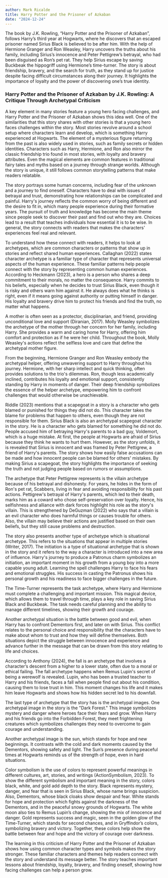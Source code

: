 ```yaml
---
author: Mark Ricalde
title: Harry Potter and the Prisoner of Azkaban
date: "2024-12-24"
---
```

The book by J.K. Rowling, “Harry Potter and the Prisoner of Azkaban”, follows Harry’s third
year at Hogwarts, where he discovers that an escaped prisoner named Sirius Black is believed to be after him. With the help of Hermione Granger and Ron Weasley, Harry uncovers the truths about his family, including Sirius’s innocence and Peter Pettigrew’s betrayal, who had been disguised as Ron’s pet rat. They help Sirius escape by saving Buckbeak the hippogriff using Hermione’s time-turner. The story is about friendship, bravery, and the search for truth, as they stand up for justice despite facing difficult circumstances along their journey. It highlights the importance of loyalty and the power of discovering one’s true identity.

### Harry Potter and the Prisoner of Azkaban by J.K. Rowling: A Critique Through Archetypal Criticism
A key element in many stories feature a young hero facing challenges, and Harry Potter and the Prisoner of Azkaban shows this idea well. One of the similarities that this story shares with other stories is that a young hero faces challenges within the story. Most stories revolve around a school setup where characters learn and develop, which is something Harry experienced at Hogwarts. The element of a mysterious figure returning from the past is also widely used in stories, such as family secrets or hidden identities. Characters such as Harry, Hermione, and Ron also mirror the classic friendship trio found in most stories, with loyalty and bravery attributes. Even the magical elements are common features in traditional fairy tales and myths based on a journey through strange worlds. Although the story is unique, it still follows common storytelling patterns that make readers relatable.

The story portrays some human concerns, including fear of the unknown and a journey to find oneself. Characters have to deal with issues of betrayal and trust, demonstrating how relationships can be complicated and painful. Harry's journey reflects the common worry of being different and the desire to fit in, which many people experience during their formative years. The pursuit of truth and knowledge has become the main theme since people seek to discover their past and find out who they are. Choices lead to a result that teaches individuals how essential it is to be wise. In general, the story connects with readers that makes the characters' experiences feel real and relevant.

To understand how these connect with readers, it helps to look at archetypes, which are common characters or patterns that show up in stories and reflect shared human experiences. Callaghan (2022) states character archetype is a familiar type of character that represents universal aspects of the human experience. These familiar patterns help people connect with the story by representing common human experiences. According to Heckmann (2023), a hero is a person who shares a deep commitment to their morals, no matter the consequence. Harry commits to his beliefs, especially when he decides to trust Sirius Black, even though it is risky and others warn him against it. He always does what he thinks is right, even if it means going against authority or putting himself in danger. His loyalty and bravery drive him to protect his friends and find the truth, no matter what happens.

A mother is often seen as a protector, disciplinarian, and friend, providing unconditional love and support (Diranian, 2017). Molly Weasley symbolizes the archetype of the mother through her concern for her family, including Harry. She provides a warm and caring home for Harry, offering him comfort and protection as if he were her child. Throughout the book, Molly Weasley's actions reflect the selfless love and care that define the archetypal mother figure.

From the beginning, Hermione Granger and Ron Weasley embody the archetypal helper, offering unwavering support to Harry throughout his journey. Hermione, with her sharp intellect and quick thinking, often provides solutions to the trio's dilemmas. Ron, though less academically inclined, contributes his loyalty and emotional support, consistently standing by Harry in moments of danger. Their deep friendship symbolizes the essence of the helper archetype, empowering him to confront challenges that would otherwise be unachievable.

Riddle (2023) mentions that a scapegoat in a story is a character who gets blamed or punished for things they did not do. This character takes the blame for problems that happen to others, even though they are not responsible for them. Sirius Black is also an archetypal scapegoat character in the story. He is a character who gets blamed for something he did not do. People accused him of betraying Harry's parents to a bad guy, Voldemort, which is a huge mistake. At first, the people at Hogwarts are afraid of Sirius because they think he wants to hurt them. However, as the story unfolds, it is revealed that Sirius is innocent and was framed by Peter Pettigrew, a friend of Harry's parents. The story shows how easily false accusations can be made and how innocent people can be blamed for others' mistakes. By making Sirius a scapegoat, the story highlights the importance of seeking the truth and not
judging people based on rumors or assumptions.

The archetype that Peter Pettigrew represents is the villain archetype because of his betrayal and dishonesty. For years, he hides in the form of Ron's pet rat, Scabbers, living in fear and avoiding responsibility for his past actions. Pettigrew's betrayal of Harry's parents, which led to their death, marks him as a coward who chose self-preservation over loyalty. Hence, his selfishness and alliance with dark forces highlight his role as the story's villain. This is strengthened by DeGuzman (2022) who says that a villain is an evil character who does harmful things or causes trouble for others. Also, the villain may believe their actions are justified based on their own beliefs, but they still cause problems and destruction. 

The story also presents another type of archetype which is situational archetype. This refers to the situations that appear in multiple stories (Writer, 2017). The initiation is a type of situational archetype that is shown in the story and it refers to the way a character is introduced into a new area of influence. Harry's journey to produce a Patronus charm symbolizes an initiation, an important moment in his growth from a young boy into a more capable young adult. Learning the spell challenges Harry to face his fears and emotional struggles. His success in casting the Patronus shows his personal growth and his readiness to face bigger challenges in the future.

The Time-Turner represents the task archetype, where Harry and Hermione must complete a challenging and important mission. This magical device, which allows them to travel through time, plays a key role in saving Sirius Black and Buckbeak. The task needs careful planning and the ability to manage different timelines, showing their growth and courage. 

Another archetypal situation is the battle between good and evil, when Harry has to confront Dementors first, and later on with Sirius. This conflict relates to the personal choice and responsibility that the characters have to make about whom to trust and how they will define themselves. Both situations depict the struggle between innocence and experience and advance further in the message that can be drawn from this story relating to life and choices.

According to Anthony (2024), the fall is an archetype that involves a character’s descent from a higher to a lower state, often due to a moral or ethical failing. The fall archetype happens when Remus Lupin's secret of being a werewolf is revealed. Lupin, who has been a trusted teacher to Harry and his friends, faces a fall when people find out about his condition, causing them to lose trust in him. This moment changes his life and it makes him leave Hogwarts and shows how his hidden secret led to his downfall.

The last type of archetype that the story has is the archetypal images. One archetypal image in the story is the "Dark Forest." This image symbolizes mystery and danger where heroes face their fears and grow. When Harry and his friends go into the Forbidden Forest, they meet frightening creatures which symbolizes challenges they need to overcome to gain courage and understanding.

Another archetypal image is the sun, which stands for hope and new beginnings. It contrasts with the cold and dark moments caused by the Dementors, showing safety and light. The Sun’s presence during peaceful times at Hogwarts reminds us of the strength of hope, even in hard situations.

Color symbolism is the use of colors to represent powerful meanings in different cultures, art, stories, and writings (ActionSymbolism, 2023). To show the different symbolism and important meaning in the story, colors black, white, and gold add depth to the story. Black represents mystery, danger, and fear that is seen in Sirius Black, whose name brings suspicion. Also, Dementors, whose black cloaks show despair and fear. White stands for hope and protection which fights against the darkness of the Dementors, and in the peaceful snowy grounds of Hogwarts. The white moon also ties to Remus Lupin’s change, showing the mix of innocence and danger. Gold represents success and magic, seen in the golden glow of the Time-Turner, which stands for second chances, and in Gryffindor’s colors, symbolizing bravery and victory. Together, these colors help show the battle between fear and hope and the victory of courage over darkness.

The learning in this criticism of Harry Potter and the Prisoner of Azkaban shows how using common character types and symbols makes the story stronger. These familiar characters and themes help readers connect with the story and understand its message better. The story teaches important lessons about friendship, loyalty, bravery, and finding oneself, showing how facing challenges can help a person grow.